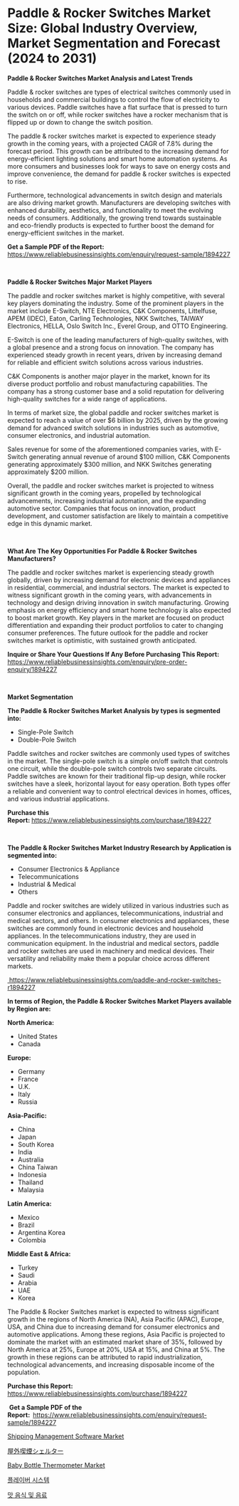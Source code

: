 <p><h1>Paddle & Rocker Switches Market Size: Global Industry Overview, Market Segmentation and Forecast (2024 to 2031)</h1></p><p><strong>Paddle & Rocker Switches Market Analysis and Latest Trends</strong></p>
<p><p>Paddle & rocker switches are types of electrical switches commonly used in households and commercial buildings to control the flow of electricity to various devices. Paddle switches have a flat surface that is pressed to turn the switch on or off, while rocker switches have a rocker mechanism that is flipped up or down to change the switch position.</p><p>The paddle & rocker switches market is expected to experience steady growth in the coming years, with a projected CAGR of 7.8% during the forecast period. This growth can be attributed to the increasing demand for energy-efficient lighting solutions and smart home automation systems. As more consumers and businesses look for ways to save on energy costs and improve convenience, the demand for paddle & rocker switches is expected to rise.</p><p>Furthermore, technological advancements in switch design and materials are also driving market growth. Manufacturers are developing switches with enhanced durability, aesthetics, and functionality to meet the evolving needs of consumers. Additionally, the growing trend towards sustainable and eco-friendly products is expected to further boost the demand for energy-efficient switches in the market.</p></p>
<p><strong>Get a Sample PDF of the Report:&nbsp;</strong> <a href="https://www.reliablebusinessinsights.com/enquiry/request-sample/1894227">https://www.reliablebusinessinsights.com/enquiry/request-sample/1894227</a></p>
<p>&nbsp;</p>
<p><strong>Paddle & Rocker Switches Major Market Players</strong></p>
<p><p>The paddle and rocker switches market is highly competitive, with several key players dominating the industry. Some of the prominent players in the market include E-Switch, NTE Electronics, C&K Components, Littelfuse, APEM (IDEC), Eaton, Carling Technologies, NKK Switches, TAIWAY Electronics, HELLA, Oslo Switch Inc., Everel Group, and OTTO Engineering.</p><p>E-Switch is one of the leading manufacturers of high-quality switches, with a global presence and a strong focus on innovation. The company has experienced steady growth in recent years, driven by increasing demand for reliable and efficient switch solutions across various industries.</p><p>C&K Components is another major player in the market, known for its diverse product portfolio and robust manufacturing capabilities. The company has a strong customer base and a solid reputation for delivering high-quality switches for a wide range of applications.</p><p>In terms of market size, the global paddle and rocker switches market is expected to reach a value of over $6 billion by 2025, driven by the growing demand for advanced switch solutions in industries such as automotive, consumer electronics, and industrial automation.</p><p>Sales revenue for some of the aforementioned companies varies, with E-Switch generating annual revenue of around $100 million, C&K Components generating approximately $300 million, and NKK Switches generating approximately $200 million.</p><p>Overall, the paddle and rocker switches market is projected to witness significant growth in the coming years, propelled by technological advancements, increasing industrial automation, and the expanding automotive sector. Companies that focus on innovation, product development, and customer satisfaction are likely to maintain a competitive edge in this dynamic market.</p></p>
<p>&nbsp;</p>
<p><strong>What Are The Key Opportunities For Paddle & Rocker Switches Manufacturers?</strong></p>
<p><p>The paddle and rocker switches market is experiencing steady growth globally, driven by increasing demand for electronic devices and appliances in residential, commercial, and industrial sectors. The market is expected to witness significant growth in the coming years, with advancements in technology and design driving innovation in switch manufacturing. Growing emphasis on energy efficiency and smart home technology is also expected to boost market growth. Key players in the market are focused on product differentiation and expanding their product portfolios to cater to changing consumer preferences. The future outlook for the paddle and rocker switches market is optimistic, with sustained growth anticipated.</p></p>
<p><strong>Inquire or Share Your Questions If Any Before Purchasing This Report:</strong> <a href="https://www.reliablebusinessinsights.com/enquiry/pre-order-enquiry/1894227">https://www.reliablebusinessinsights.com/enquiry/pre-order-enquiry/1894227</a></p>
<p>&nbsp;</p>
<p><strong>Market Segmentation</strong></p>
<p><strong>The Paddle & Rocker Switches Market Analysis by types is segmented into:</strong></p>
<p><ul><li>Single-Pole Switch</li><li>Double-Pole Switch</li></ul></p>
<p><p>Paddle switches and rocker switches are commonly used types of switches in the market. The single-pole switch is a simple on/off switch that controls one circuit, while the double-pole switch controls two separate circuits. Paddle switches are known for their traditional flip-up design, while rocker switches have a sleek, horizontal layout for easy operation. Both types offer a reliable and convenient way to control electrical devices in homes, offices, and various industrial applications.</p></p>
<p><strong>Purchase this Report:&nbsp;</strong><a href="https://www.reliablebusinessinsights.com/purchase/1894227">https://www.reliablebusinessinsights.com/purchase/1894227</a></p>
<p>&nbsp;</p>
<p><strong>The Paddle & Rocker Switches Market Industry Research by Application is segmented into:</strong></p>
<p><ul><li>Consumer Electronics & Appliance</li><li>Telecommunications</li><li>Industrial & Medical</li><li>Others</li></ul></p>
<p><p>Paddle and rocker switches are widely utilized in various industries such as consumer electronics and appliances, telecommunications, industrial and medical sectors, and others. In consumer electronics and appliances, these switches are commonly found in electronic devices and household appliances. In the telecommunications industry, they are used in communication equipment. In the industrial and medical sectors, paddle and rocker switches are used in machinery and medical devices. Their versatility and reliability make them a popular choice across different markets.</p></p>
<p><a href="https://www.reliablebusinessinsights.com/paddle-and-rocker-switches-r1894227">&nbsp;https://www.reliablebusinessinsights.com/paddle-and-rocker-switches-r1894227</a></p>
<p><strong>In terms of Region, the Paddle & Rocker Switches Market Players available by Region are:</strong></p>
<p>
    <p> <strong> North America: </strong>
        <ul>
            <li>United States</li>
            <li>Canada</li>
        </ul>
        </p> 
    <p> <strong> Europe: </strong>
        <ul>
            <li>Germany</li>
            <li>France</li>
            <li>U.K.</li>
            <li>Italy</li>
            <li>Russia</li>
        </ul>
        </p> 
    <p> <strong> Asia-Pacific: </strong>
        <ul>
            <li>China</li>
            <li>Japan</li>
            <li>South Korea</li>
            <li>India</li>
            <li>Australia</li>
            <li>China Taiwan</li>
            <li>Indonesia</li>
            <li>Thailand</li>
            <li>Malaysia</li>
        </ul>
        </p> 
    <p> <strong> Latin America: </strong>
        <ul>
            <li>Mexico</li>
            <li>Brazil</li>
            <li>Argentina Korea</li>
            <li>Colombia</li>
        </ul>
        </p> 
    <p> <strong> Middle East & Africa: </strong>
        <ul>
            <li>Turkey</li>
            <li>Saudi</li>
            <li>Arabia</li>
            <li>UAE</li>
            <li>Korea</li>
        </ul>
    </p>
    </p>
<p><p>The Paddle & Rocker Switches market is expected to witness significant growth in the regions of North America (NA), Asia Pacific (APAC), Europe, USA, and China due to increasing demand for consumer electronics and automotive applications. Among these regions, Asia Pacific is projected to dominate the market with an estimated market share of 35%, followed by North America at 25%, Europe at 20%, USA at 15%, and China at 5%. The growth in these regions can be attributed to rapid industrialization, technological advancements, and increasing disposable income of the population.</p></p>
<p><strong>Purchase this Report: </strong><a href="https://www.reliablebusinessinsights.com/purchase/1894227">https://www.reliablebusinessinsights.com/purchase/1894227</a></p>
<p>&nbsp;<strong>Get a Sample PDF of the Report:&nbsp;&nbsp;</strong><a href="https://www.reliablebusinessinsights.com/enquiry/request-sample/1894227">https://www.reliablebusinessinsights.com/enquiry/request-sample/1894227</a></p>
<p><strong></strong></p>
<p><p><a href="https://github.com/Hazelklievgspy6vdcsmu106w/Market-Research-Report-List-2/blob/main/shipping-management-software-market.md">Shipping Management Software Market</a></p><p><a href="https://github.com/dzy793153605/Market-Research-Report-List-2/blob/main/6792873115102.md">屋外喫煙シェルター</a></p><p><a href="https://github.com/LiamDavis60/Market-Research-Report-List-1/blob/main/baby-bottle-thermometer-market.md">Baby Bottle Thermometer Market</a></p><p><a href="https://github.com/brendon65677/Market-Research-Report-List-1/blob/main/8135668124769.md">플레이버 시스템</a></p><p><a href="https://github.com/OwenHamiytll568745/Market-Research-Report-List-2/blob/main/7438850124768.md">맛 음식 및 음료</a></p></p>